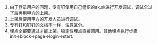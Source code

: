 1. 由于登录用户的问题，专有钉使用自己组织的ak,sk进行开发调试，调试全过了后再用甲方的上架。
2. 上架后要用甲方的开发人员进行调试。
3. 专有钉和钉钉的文档不一样，注意区分。
4. 埋点全都要通过才能上架。稳定性埋点直接调用。其他埋点执行步骤init=>block=>page=>login=>start.